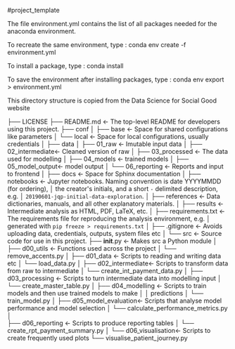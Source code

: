 #project_template

The file environment.yml contains the list of all packages needed for the anaconda environment.

To recreate the same environment, type :
    conda env create -f environment.yml

To install a package, type :
    conda install <package>

To save the environment after installing packages, type :
    conda env export > environment.yml


This directory structure is copied from the Data Science for Social Good website


├── LICENSE
├── README.md          <- The top-level README for developers using this project.
├── conf
│   ├── base           <- Space for shared configurations like parameters
│   └── local          <- Space for local configurations, usually credentials
│
├── data
│   ├── 01_raw         <- Imutable input data
│   ├── 02_intermediate<- Cleaned version of raw
│   ├── 03_processed   <- The data used for modelling
│   ├── 04_models      <- trained models
│   ├── 05_model_output<- model output
│   └── 06_reporting   <- Reports and input to frontend
│
├── docs               <- Space for Sphinx documentation
│
├── notebooks          <- Jupyter notebooks. Naming convention is date YYYYMMDD (for ordering),
│                         the creator's initials, and a short `-` delimited description, e.g.
│                         `20190601-jqp-initial-data-exploration`.
│
├── references         <- Data dictionaries, manuals, and all other explanatory materials.
│
├── results            <- Intermediate analysis as HTML, PDF, LaTeX, etc.
│
├── requirements.txt   <- The requirements file for reproducing the analysis environment, e.g.
│                         generated with `pip freeze > requirements.txt`
│
├── .gitignore         <- Avoids uploading data, credentials, outputs, system files etc
│
└── src                <- Source code for use in this project.
    ├── __init__.py    <- Makes src a Python module
    │
    ├── d00_utils      <- Functions used across the project
    │   └── remove_accents.py
    │
    ├── d01_data       <- Scripts to reading and writing data etc
    │   └── load_data.py
    │
    ├── d02_intermediate<- Scripts to transform data from raw to intermediate
    │   └── create_int_payment_data.py
    │
    ├── d03_processing <- Scripts to turn intermediate data into modelling input
    │   └── create_master_table.py
    │
    ├── d04_modelling  <- Scripts to train models and then use trained models to make
    │   │                 predictions
    │   └── train_model.py
    │
    ├── d05_model_evaluation<- Scripts that analyse model performance and model selection
    │   └── calculate_performance_metrics.py
    │    
    ├── d06_reporting  <- Scripts to produce reporting tables
    │   └── create_rpt_payment_summary.py
    │
    └── d06_visualisation<- Scripts to create frequently used plots
        └── visualise_patient_journey.py